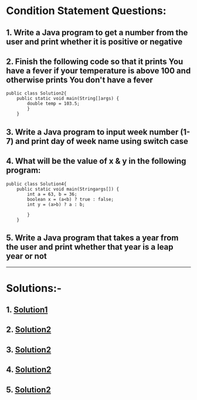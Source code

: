 # Condition Statement Questions:

## 1. Write a Java program to get a number from the user and print whether it is positive or negative

## 2. Finish the following code so that it prints You have a fever if your temperature is above 100 and otherwise prints You don't have a fever

```
public class Solution2{
    public static void main(String[]args) {
        double temp = 103.5;
        }
    }
```

## 3. Write a Java program to input week number (1-7) and print day of week name using switch case

## 4. What will be the value of x & y in the following program:

```
public class Solution4{
    public static void main(Stringargs[]) {
        int a = 63, b = 36;
        boolean x = (a<b) ? true : false;
        int y = (a>b) ? a : b;

        }
    }
```

## 5. Write a Java program that takes a year from the user and print whether that year is a leap year or not

---

# Solutions:-

## 1. [Solution1](https://github.com/Vishal-The-Nonpareil/java-guide/blob/main/6.1.Questions/Solution1.java)

## 2. [Solution2](https://github.com/Vishal-The-Nonpareil/java-guide/blob/main/6.1.Questions/Solution2.java)

## 3. [Solution2](https://github.com/Vishal-The-Nonpareil/java-guide/blob/main/6.1.Questions/Solution3.java)

## 4. [Solution2](https://github.com/Vishal-The-Nonpareil/java-guide/blob/main/6.1.Questions/Solution4.java)

## 5. [Solution2](https://github.com/Vishal-The-Nonpareil/java-guide/blob/main/6.1.Questions/Solution5.java)

